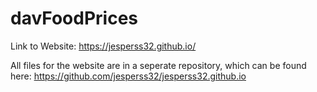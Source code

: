 # davFoodPrices

Link to Website:
https://jesperss32.github.io/


All files for the website are in a seperate repository, which can be found here:
https://github.com/jesperss32/jesperss32.github.io
